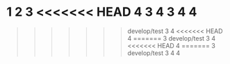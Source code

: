 1
2
3
<<<<<<< HEAD
4
3
4
3
4
4
=======
>>>>>>> develop/test
3
4
<<<<<<< HEAD
4
=======
3
>>>>>>> develop/test
3
4
<<<<<<< HEAD
4
=======
3
>>>>>>> develop/test
3
4
4
